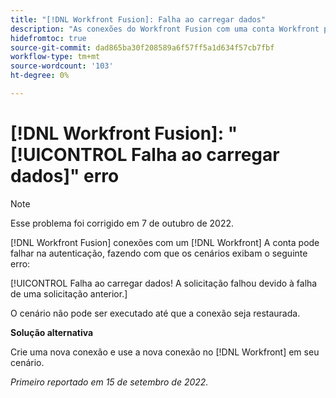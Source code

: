 ```yaml
---
title: "[!DNL Workfront Fusion]: Falha ao carregar dados"
description: "As conexões do Workfront Fusion com uma conta Workfront podem falhar na autenticação, fazendo com que os cenários apresentem o seguinte erro: Falha ao carregar dados! A solicitação falhou devido à falha de uma solicitação anterior."
hidefromtoc: true
source-git-commit: dad865ba30f208589a6f57ff5a1d634f57cb7fbf
workflow-type: tm+mt
source-wordcount: '103'
ht-degree: 0%

---
```



# [!DNL Workfront Fusion]: &quot;[!UICONTROL Falha ao carregar dados]&quot; erro

>[!NOTE]
>
>Esse problema foi corrigido em 7 de outubro de 2022.

[!DNL Workfront Fusion] conexões com um [!DNL Workfront] A conta pode falhar na autenticação, fazendo com que os cenários exibam o seguinte erro:

[!UICONTROL Falha ao carregar dados! A solicitação falhou devido à falha de uma solicitação anterior.]

O cenário não pode ser executado até que a conexão seja restaurada.

**Solução alternativa**

Crie uma nova conexão e use a nova conexão no [!DNL Workfront] em seu cenário.

_Primeiro reportado em 15 de setembro de 2022._
